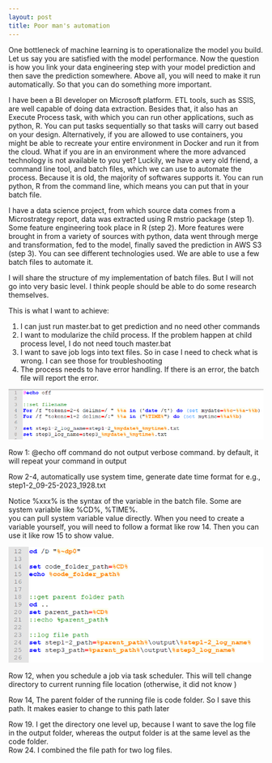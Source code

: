 ```yaml
---
layout: post
title: Poor man's automation
---
```



One bottleneck of machine learning is to operationalize the model you build. Let us say you are satisfied with the model performance. Now the question is how you link your data engineering step with your model prediction and then save the prediction somewhere. Above all, you will need to make it run automatically. So that you can do something more important.  

I have been a BI developer on Microsoft platform. ETL tools, such as SSIS, are well capable of doing data extraction. Besides that, it also has an Execute Process task, with which you can run other applications, such as python, R. You can put tasks sequentially so that tasks will carry out based on your design. Alternatively, if you are allowed to use containers, you might be able to recreate your entire environment in Docker and run it from the cloud.
What if you are in an environment where the more advanced technology is not available to you yet?  Luckily, we have a very old friend, a command line tool, and batch files, which we can use to automate the process.  Because it is old, the majority of softwares supports it.  You can run python, R from the command line, which means you can put that in your batch file.  

I have a data science project, from which source data comes from a Microstrategy report, data was extracted using R mstrio package (step 1). Some feature engineering took place in R (step 2). More features were brought in from a variety of sources with python, data went through merge and transformation, fed to the model, finally saved the prediction in AWS S3 (step 3). You can see different technologies used. We are able to use a few batch files to automate it.  

I will share the structure of my implementation of batch files. But I will not go into very basic level. I think people should be able to do some research themselves.  

This is what I want to achieve:  

1. I can just run master.bat to get prediction and no need other commands
2. I want to modularize the child process.  If the problem happen  at child process level, I do not need touch master.bat
3. I want to save job logs into text files. So in case I need to check what is wrong. I can see those for troubleshooting
4. The process needs to have error handling. If there is an error, the batch file will report the error.  

<img src="/images/blog53/1filename.PNG">   

Row 1: @echo off command do not output verbose command. by default, it will repeat your command in output  

Row 2-4,  automatically use system time, generate date time format for e.g.,   step1-2_09-25-2023_1928.txt
 
Notice  %xxx% is the syntax of the variable in the batch file.  Some are system variable like %CD%, %TIME%.  
you can pull system variable value directly. When you need to create a variable yourself, you will need to follow a format like row 14.  Then you can use it like row 15 to show value.   

<img src="/images/blog53/2path.PNG">    

Row 12,  when you schedule a job via task scheduler.  This will tell change directory to current running file location  (otherwise, it did not know )  
 
Row 14,  The parent folder of the running file is code folder. So I save this path. It makes easier to change to this path later  
 
Row 19. I get the directory one level up, because I want to save the log file in the output folder, whereas the output folder is at the same level as the code folder.  
Row 24.  I combined the file path for two log files.






